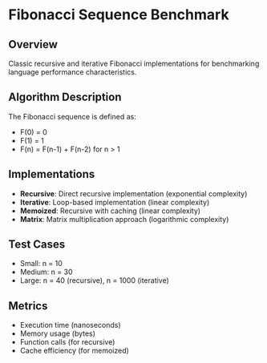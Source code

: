 # Fibonacci Sequence Benchmark

## Overview
Classic recursive and iterative Fibonacci implementations for benchmarking language performance characteristics.

## Algorithm Description
The Fibonacci sequence is defined as:
- F(0) = 0
- F(1) = 1
- F(n) = F(n-1) + F(n-2) for n > 1

## Implementations
- **Recursive**: Direct recursive implementation (exponential complexity)
- **Iterative**: Loop-based implementation (linear complexity)
- **Memoized**: Recursive with caching (linear complexity)
- **Matrix**: Matrix multiplication approach (logarithmic complexity)

## Test Cases
- Small: n = 10
- Medium: n = 30
- Large: n = 40 (recursive), n = 1000 (iterative)

## Metrics
- Execution time (nanoseconds)
- Memory usage (bytes)
- Function calls (for recursive)
- Cache efficiency (for memoized)